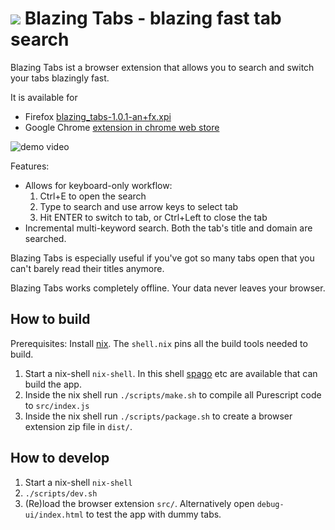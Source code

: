 <h1>
<img src="https://github.com/smatting/blazing-tabs/raw/main/src/logo.svg">
Blazing Tabs - blazing fast tab search
</h1>

Blazing Tabs ist a browser extension that allows you to search and switch your tabs blazingly fast.

It is available for

- Firefox [blazing_tabs-1.0.1-an+fx.xpi](https://github.com/smatting/blazing-tabs/releases/download/v1.0.1/blazing_tabs-1.0.1-an+fx.xpi)
- Google Chrome [extension in chrome web store](https://chrome.google.com/webstore/detail/blazing-tabs/kapombfhjmjcjonlbcibhekfnjkjjaip)

![demo video](https://github.com/smatting/blazing-tabs/raw/main/assets/workflow-demo.gif)

Features:

- Allows for keyboard-only workflow:
    1. Ctrl+E to open the search
    2. Type to search and use arrow keys to select tab
    3. Hit ENTER to switch to tab, or Ctrl+Left to close the tab
- Incremental multi-keyword search. Both the tab's title and domain are searched.
    
Blazing Tabs is especially useful if you've got so many tabs open that you can't barely read their titles anymore.

Blazing Tabs works completely offline. Your data never leaves your browser.

## How to build

Prerequisites: Install [nix](https://nixos.org/). The `shell.nix` pins all the build tools needed to build.

1. Start a nix-shell `nix-shell`. In this shell [spago](https://github.com/purescript/spago) etc are available that can build the app.
2. Inside the nix shell run `./scripts/make.sh` to compile all Purescript code to `src/index.js`
3. Inside the nix shell run `./scripts/package.sh` to create a browser extension zip file in `dist/`.

## How to develop

1. Start a nix-shell `nix-shell`
2. `./scripts/dev.sh`
3. (Re)load the browser extension `src/`. Alternatively open `debug-ui/index.html` to test the app with dummy tabs.

